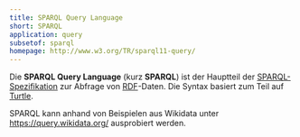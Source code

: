 ```yaml
---
title: SPARQL Query Language
short: SPARQL
application: query
subsetof: sparql
homepage: http://www.w3.org/TR/sparql11-query/
---
```


Die **SPARQL Query Language** (kurz **SPARQL**) ist der Hauptteil der [SPARQL-Spezifikation](sparql) zur Abfrage von [RDF](rdf)-Daten. Die Syntax basiert zum Teil auf [Turtle](rdf/turtle).

SPARQL kann anhand von Beispielen aus Wikidata unter <https://query.wikidata.org/> ausprobiert werden.
